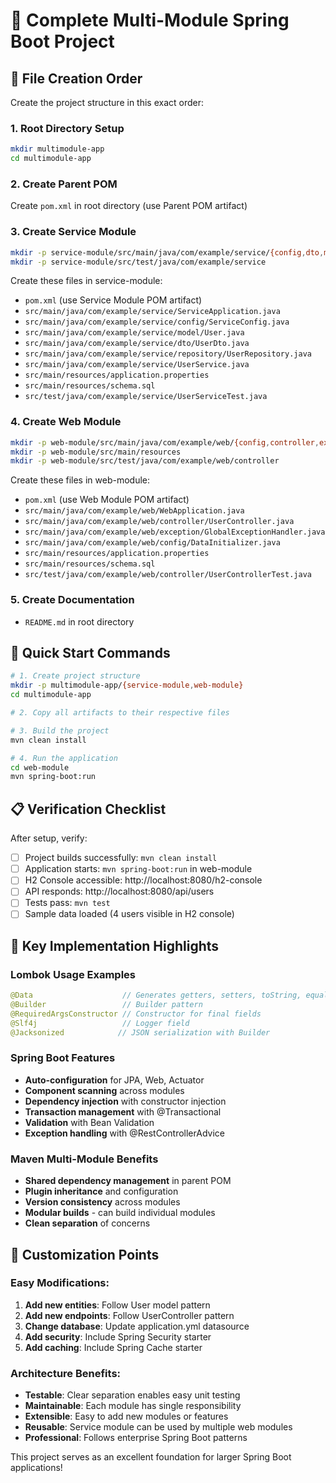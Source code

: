 # 🎯 Complete Multi-Module Spring Boot Project

## 📁 File Creation Order

Create the project structure in this exact order:

### 1. Root Directory Setup
```bash
mkdir multimodule-app
cd multimodule-app
```

### 2. Create Parent POM
Create `pom.xml` in root directory (use Parent POM artifact)

### 3. Create Service Module
```bash
mkdir -p service-module/src/main/java/com/example/service/{config,dto,model,repository}
mkdir -p service-module/src/test/java/com/example/service
```

Create these files in service-module:
- `pom.xml` (use Service Module POM artifact)
- `src/main/java/com/example/service/ServiceApplication.java`
- `src/main/java/com/example/service/config/ServiceConfig.java`
- `src/main/java/com/example/service/model/User.java`
- `src/main/java/com/example/service/dto/UserDto.java`
- `src/main/java/com/example/service/repository/UserRepository.java`
- `src/main/java/com/example/service/UserService.java`
- `src/main/resources/application.properties`
- `src/main/resources/schema.sql`
- `src/test/java/com/example/service/UserServiceTest.java`

### 4. Create Web Module
```bash
mkdir -p web-module/src/main/java/com/example/web/{config,controller,exception}
mkdir -p web-module/src/main/resources
mkdir -p web-module/src/test/java/com/example/web/controller
```

Create these files in web-module:
- `pom.xml` (use Web Module POM artifact)
- `src/main/java/com/example/web/WebApplication.java`
- `src/main/java/com/example/web/controller/UserController.java`
- `src/main/java/com/example/web/exception/GlobalExceptionHandler.java`
- `src/main/java/com/example/web/config/DataInitializer.java`
- `src/main/resources/application.properties`
- `src/main/resources/schema.sql`
- `src/test/java/com/example/web/controller/UserControllerTest.java`

### 5. Create Documentation
- `README.md` in root directory

## 🚀 Quick Start Commands

```bash
# 1. Create project structure
mkdir -p multimodule-app/{service-module,web-module}
cd multimodule-app

# 2. Copy all artifacts to their respective files

# 3. Build the project
mvn clean install

# 4. Run the application
cd web-module
mvn spring-boot:run
```

## 📋 Verification Checklist

After setup, verify:

- [ ] Project builds successfully: `mvn clean install`
- [ ] Application starts: `mvn spring-boot:run` in web-module
- [ ] H2 Console accessible: http://localhost:8080/h2-console
- [ ] API responds: http://localhost:8080/api/users
- [ ] Tests pass: `mvn test`
- [ ] Sample data loaded (4 users visible in H2 console)

## 🎯 Key Implementation Highlights

### Lombok Usage Examples
```java
@Data                    // Generates getters, setters, toString, equals, hashCode
@Builder                 // Builder pattern
@RequiredArgsConstructor // Constructor for final fields
@Slf4j                   // Logger field
@Jacksonized            // JSON serialization with Builder
```

### Spring Boot Features
- **Auto-configuration** for JPA, Web, Actuator
- **Component scanning** across modules
- **Dependency injection** with constructor injection
- **Transaction management** with @Transactional
- **Validation** with Bean Validation
- **Exception handling** with @RestControllerAdvice

### Maven Multi-Module Benefits
- **Shared dependency management** in parent POM
- **Plugin inheritance** and configuration
- **Version consistency** across modules
- **Modular builds** - can build individual modules
- **Clean separation** of concerns

## 🔧 Customization Points

### Easy Modifications:
1. **Add new entities**: Follow User model pattern
2. **Add new endpoints**: Follow UserController pattern  
3. **Change database**: Update application.yml datasource
4. **Add security**: Include Spring Security starter
5. **Add caching**: Include Spring Cache starter

### Architecture Benefits:
- **Testable**: Clear separation enables easy unit testing
- **Maintainable**: Each module has single responsibility
- **Extensible**: Easy to add new modules or features
- **Reusable**: Service module can be used by multiple web modules
- **Professional**: Follows enterprise Spring Boot patterns

This project serves as an excellent foundation for larger Spring Boot applications!